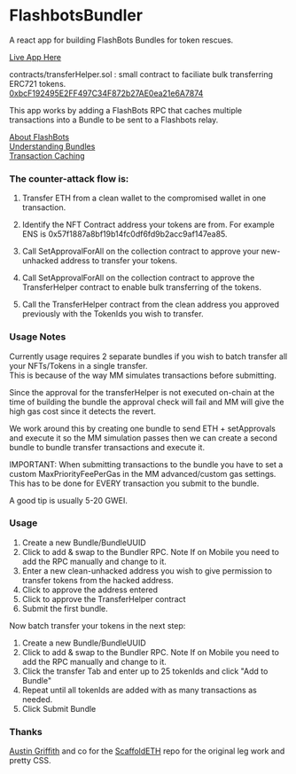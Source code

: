 # FlashbotsBundler

A react app for building FlashBots Bundles for token rescues.  

[Live App Here](https://bundler.lcfr.io)  

contracts/transferHelper.sol : small contract to faciliate bulk transferring ERC721 tokens.  
[0xbcF192495E2FF497C34F872b27AE0ea21e6A7874](https://etherscan.io/address/0xbcF192495E2FF497C34F872b27AE0ea21e6A7874)

This app works by adding a FlashBots RPC that caches multiple transactions into a Bundle to be sent to a 
Flashbots relay.  

[About FlashBots](https://docs.flashbots.net/)  
[Understanding Bundles](https://docs.flashbots.net/flashbots-auction/searchers/advanced/understanding-bundles)  
[Transaction Caching](https://docs.flashbots.net/flashbots-protect/rpc/bundle-cache)  

### The counter-attack flow is:  
1) Transfer ETH from a clean wallet to the compromised wallet in one transaction.  

2) Identify the NFT Contract address your tokens are from. For example ENS is 0x57f1887a8bf19b14fc0df6fd9b2acc9af147ea85.  

3) Call SetApprovalForAll on the collection contract to approve your new-unhacked address to transfer your tokens.  

4) Call SetApprovalForAll on the collection contract to approve the TransferHelper contract to enable bulk transferring of the tokens. 

5) Call the TransferHelper contract from the clean address you approved previously with the TokenIds you wish to transfer.   

### Usage Notes

Currently usage requires 2 separate bundles if you wish to batch transfer all your NFTs/Tokens in a single transfer.  
This is because of the way MM simulates transactions before submitting.  

Since the approval for the transferHelper is not executed on-chain at the time of building the bundle the approval check will fail and MM will give the high gas cost since it detects
the revert.  

We work around this by creating one bundle to send ETH + setApprovals and execute it so the MM simulation passes 
then we can create a second bundle to bundle transfer transactions and execute it. 

IMPORTANT: When submitting transactions to the bundle you have to set a custom MaxPriorityFeePerGas in the MM advanced/custom gas settings. This has to be done for EVERY transaction you submit to the bundle.  

A good tip is usually 5-20 GWEI.   

### Usage  

1) Create a new Bundle/BundleUUID  
2) Click to add & swap to the Bundler RPC. Note If on Mobile you need to add the RPC manually and change to it.    
3) Enter a new clean-unhacked address you wish to give permission to transfer tokens from the hacked address.  
4) Click to approve the address entered 
5) Click to approve the TransferHelper contract
6) Submit the first bundle. 

Now batch transfer your tokens in the next step:  

1) Create a new Bundle/BundleUUID  
2) Click to add & swap to the Bundler RPC. Note If on Mobile you need to add the RPC manually and change to it.  
3) Click the transfer Tab and enter up to 25 tokenIds and click "Add to Bundle"
4) Repeat until all tokenIds are added with as many transactions as needed. 
5) Click Submit Bundle


### Thanks
[Austin Griffith](https://twitter.com/austingriffith) and co for the [ScaffoldETH](https://github.com/scaffold-eth/scaffold-eth) repo for the original leg work and pretty CSS. 


